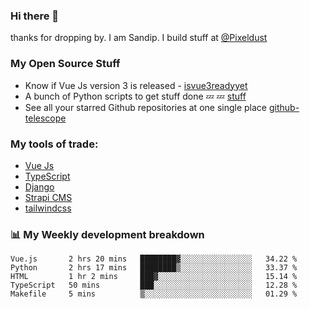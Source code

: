 ### Hi there 👋

thanks for dropping by.
I am Sandip. I build stuff at [@Pixeldust](github.com/pixeldust-in/)

###  **My Open Source Stuff**

 - Know if Vue Js version 3 is released -  [isvue3readyyet](https://github.com/sandiprb/isvue3readyyet)
 - A bunch of Python scripts to get stuff done 💤 💤 [stuff](https://github.com/sandiprb/stuff)
 - See all your starred Github repositories at one single place [github-telescope](https://github.com/sandiprb/github-telescope)



###  **My tools of trade:**
 - [Vue Js](https://github.com/vuejs/vue/)
 - [TypeScript](https://github.com/microsoft/TypeScript)
 - [Django](github.com/django/django)
 - [Strapi CMS](github.com/strapi/strapi)
 - [tailwindcss](https://github.com/tailwindlabs/tailwindcss)


###  📊 **My Weekly development breakdown**
<!--START_SECTION:waka-->
```text
Vue.js       2 hrs 20 mins   ████████▓░░░░░░░░░░░░░░░░   34.22 % 
Python       2 hrs 17 mins   ████████▒░░░░░░░░░░░░░░░░   33.37 % 
HTML         1 hr 2 mins     ███▓░░░░░░░░░░░░░░░░░░░░░   15.14 % 
TypeScript   50 mins         ███░░░░░░░░░░░░░░░░░░░░░░   12.28 % 
Makefile     5 mins          ▒░░░░░░░░░░░░░░░░░░░░░░░░   01.29 % 
```
<!--END_SECTION:waka-->
